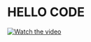 # HELLO CODE


[![Watch the video](https://img.youtube.com/vi/PAq_nnEcWVw/hqdefault.jpg)](https://www.youtube.com/watch?v=PAq_nnEcWVw)

